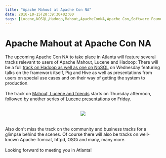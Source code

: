 ```yaml
---
title: "Apache Mahout at Apache Con NA"
date: 2010-10-15T20:39:30+02:00
tags: [Lucene,NOSQL,Hadoop,Mahout,ApacheConNA,Apache Con,Software Foundation,]
---
```


# Apache Mahout at Apache Con NA


The upcoming Apache Con NA to take place in Atlanta will feature several tracks relevant to users of Apache Mahout, 
Lucene and Hadoop: There will be a full <a href="http://na.apachecon.com/c/acna2010/schedule/2010/11/03">track on 
Hadoop as well as one on NoSQL</a> on Wednesday featuring talks on the framework itself, Pig and Hive as well as 
presentations from users on special use cases and on their way of getting the system to production.<br><br>The track on 
 <a href="http://na.apachecon.com/c/acna2010/schedule/2010/11/04">Mahout, Lucene and friends</a> starts on Thursday 
afternoon, followed by another series of <a href="http://na.apachecon.com/c/acna2010/schedule/2010/11/05">Lucene 
presentations</a> on Friday.<br><br><center><a href="http://na.apachecon.com/"><img 
src="http://isabel-drost.de/Bilder/wordpress/468x60speaker.gif" /></a></center><br><br>Also don't miss the track on the 
community and business tracks for a glimpse behind the scenes. Of course there will also be tracks on well-known Apache 
Tomcat, httpd, OSGi and many, many more.<br><br>Looking forward to meeting you in Atlanta!
